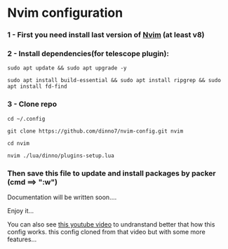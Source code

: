 # Nvim configuration
### 1 - First you need install last version of [Nvim](https://neovim.io/) (at least v8)

### 2 - Install dependencies(for telescope plugin):

```
sudo apt update && sudo apt upgrade -y
```

```
sudo apt install build-essential && sudo apt install ripgrep && sudo apt install fd-find
```

### 3 - Clone repo

```
cd ~/.config
```
```
git clone https://github.com/dinno7/nvim-config.git nvim
```
```
cd nvim
```
```
nvim ./lua/dinno/plugins-setup.lua
```

### Then save this file to update and install packages by packer (cmd ==> ":w")

Documentation will be written soon....

Enjoy it...

You can also see [this youtube video](https://www.youtube.com/watch?v=vdn_pKJUda8&list=PLBMH5SxWG2tbceTDA-Xv4EuKNCX-PqtPX&index=9) to undranstand better that how this config works.
this config cloned from that video but with some more features...

